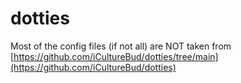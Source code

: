 # dotties
Most of the config files (if not all) are NOT taken from [https://github.com/iCultureBud/dotties/tree/main](https://github.com/iCultureBud/dotties)


